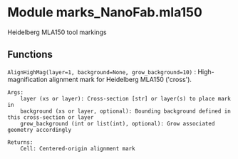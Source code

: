 Module marks_NanoFab.mla150
===========================
Heidelberg MLA150 tool markings

Functions
---------

    
`AlignHighMag(layer=1, background=None, grow_background=10)`
:   High-magnification alignment mark for Heidelberg MLA150 ('cross').
    
    Args:
        layer (xs or layer): Cross-section [str] or layer(s) to place mark in
        background (xs or layer, optional): Bounding background defined in this cross-section or layer
        grow_background (int or list(int), optional): Grow associated geometry accordingly
    
    Returns:
        Cell: Centered-origin alignment mark